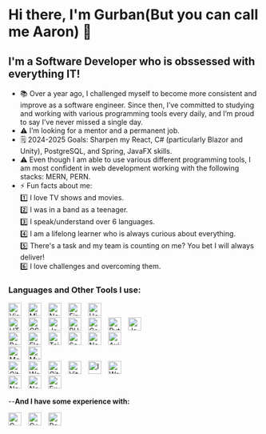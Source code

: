 # Hi there, I'm Gurban(But you can call me Aaron) 👋 
## I'm a **Software Developer** who is obssessed with everything IT! ##

- 📚 Over a year ago, I challenged myself to become more consistent and improve as a software engineer. Since then, I’ve committed to studying and working with various programming tools every daily, and I’m proud to say I’ve never missed a single day.
- ⚠️ I’m looking for a mentor and a permanent job.
- 🗒️ 2024-2025 Goals: Sharpen my React, C# (particularly Blazor and Unity), PostgreSQL, and Spring, JavaFX skills.
- ⚠️ Even though I am able to use various different programming tools, I am most confident in web development working with the following stacks: MERN, PERN.
- ⚡ Fun facts about me:
  <div>
  1️⃣ I love TV shows and movies. <br/>
  2️⃣ I was in a band as a teenager.  <br/>
  3️⃣ I speak/understand over 6 languages.  <br/>
  4️⃣ I am a lifelong learner who is always curious about everything.  <br/>
  5️⃣ There's a task and my team is counting on me? You bet I will always deliver!  <br/>
  6️⃣ I love challenges and overcoming them.
  </div>


### Languages and Other Tools I use:

<div>
<img  title="Visual Studio Code" alt="Visual Studio Code" width="26px" src="https://cdn.jsdelivr.net/gh/devicons/devicon/icons/vscode/vscode-original.svg" style="padding-right:10px;" />
<img  title="Microsoft Visual Studio" alt="Microsoft Visual Studio" width="26px" src="https://cdn.jsdelivr.net/gh/devicons/devicon/icons/visualstudio/visualstudio-original.svg" style="padding-right:10px;" />
<img  title="Netlify" alt="Netlify" width="26px" src="https://cdn.jsdelivr.net/gh/devicons/devicon/icons/netlify/netlify-original.svg" style="padding-right:10px;" />
<img  title="Firebase" alt="Firebase" width="26px" src="https://cdn.jsdelivr.net/gh/devicons/devicon/icons/firebase/firebase-original.svg" style="padding-right:10px;" /> 
<img  title="Heroku" alt="Heroku" width="26px" src="https://cdn.jsdelivr.net/gh/devicons/devicon/icons/heroku/heroku-original.svg" style="padding-right:10px;" /> 
</div>

<div>
<img  title="HTML5" alt="HTML5" width="26px" src="https://cdn.jsdelivr.net/gh/devicons/devicon/icons/html5/html5-original.svg" style="padding-right:10px;" />
<img  title="CSS3" alt="CSS3" width="26px" src="https://cdn.jsdelivr.net/gh/devicons/devicon/icons/css3/css3-original.svg" style="padding-right:10px;" />
<img  title="JavaScript" alt="JavaScript" width="26px" src="https://cdn.jsdelivr.net/gh/devicons/devicon/icons/javascript/javascript-original.svg" style="padding-right:10px;" />
<img  title="PHP" alt="PHP" width="26px" src="https://cdn.jsdelivr.net/gh/devicons/devicon/icons/php/php-original.svg" style="padding-right:10px;" />
<img  title="Csharp" alt="Csharp" width="26px" src="https://cdn.jsdelivr.net/gh/devicons/devicon/icons/csharp/csharp-original.svg" style="padding-right:10px;" />
<img  title="Python" alt="Python" width="26px" src="https://cdn.jsdelivr.net/gh/devicons/devicon/icons/python/python-original.svg" style="padding-right:10px;" />
<img  title="Java" alt="Java" width="26px" src="https://cdn.jsdelivr.net/gh/devicons/devicon/icons/java/java-original.svg" style="padding-right:10px;" />
</div>

<div>
<img  title="React" alt="React" width="26px" src="https://cdn.jsdelivr.net/gh/devicons/devicon/icons/react/react-original.svg" style="padding-right:10px;" />
<img title="Electron" alt="Electron" width="26px" src="https://cdn.jsdelivr.net/gh/devicons/devicon/icons/electron/electron-original.svg" style="padding-right:10px;" />
<img  title="Tailwind" alt="Tailwind" width="26px" src="https://cdn.jsdelivr.net/gh/devicons/devicon/icons/tailwindcss/tailwindcss-original.svg" style="padding-right:10px;" />
<img  title="Sass" alt="Sass" width="26px" src="https://cdn.jsdelivr.net/gh/devicons/devicon/icons/sass/sass-original.svg" style="padding-right:10px;" />
<img title="Next.js" alt="Next.js" width="26px" src="https://cdn.jsdelivr.net/gh/devicons/devicon/icons/nextjs/nextjs-original.svg" style="padding-right:10px;" />
<img title="Axios" alt="Axios" width="26px" src="https://cdn.jsdelivr.net/gh/devicons/devicon/icons/axios/axios-plain.svg" style="padding-right:10px;" />
  
</div>

<div>
<img title="MongoDB" alt="MongoDB" width="26px" src="https://cdn.jsdelivr.net/gh/devicons/devicon/icons/mongodb/mongodb-original.svg" style="padding-right:10px;" />
<img title="MySQL" alt="MySQL" width="26px" src="https://cdn.jsdelivr.net/gh/devicons/devicon/icons/mysql/mysql-original.svg" style="padding-right:10px;" />
</div>
<div>
<img title="Git" alt="Git" width="26px" src="https://cdn.jsdelivr.net/gh/devicons/devicon/icons/git/git-original.svg" style="padding-right:10px;" />
<img title="Wordpress" alt="Wordpress" width="26px" src="https://cdn.jsdelivr.net/gh/devicons/devicon/icons/wordpress/wordpress-original.svg" style="padding-right:10px;" />
<img title="GitHub" alt="GitHub" width="26px" src="https://user-images.githubusercontent.com/3369400/139447912-e0f43f33-6d9f-45f8-be46-2df5bbc91289.png" style="padding-right:10px;" />
<img title="Vite" alt="Vite" width="26px" src="https://cdn.jsdelivr.net/gh/devicons/devicon/icons/vite/vite-original.svg" style="padding-right:10px;" />
<img title="Insomnia" alt="Insomnia" width="26px" src="https://cdn.jsdelivr.net/gh/devicons/devicon/icons/insomnia/insomnia-original.svg" style="padding-right:10px;" />
<img title="Webpack" alt="Webpack" width="26px" src="https://cdn.jsdelivr.net/gh/devicons/devicon/icons/webpack/webpack-original.svg" style="padding-right:10px;" />

</div>

<div>
<img title="Node.js" alt="Node.js" width="26px" src="https://cdn.jsdelivr.net/gh/devicons/devicon/icons/nodejs/nodejs-original.svg" style="padding-right:10px;" />
<img title="Nodemon" alt="Nodemon" width="26px" src="https://cdn.jsdelivr.net/gh/devicons/devicon/icons/nodemon/nodemon-original.svg" style="padding-right:10px;" />
<img title="Express.js" alt="Express.js" width="26px" class="express" src="https://cdn.jsdelivr.net/gh/devicons/devicon/icons/express/express-original.svg" style="padding-right:10px;" />
</div>

--**And I have some experience with:**
<div>
<img  title="C" alt="C" width="26px" src="https://cdn.jsdelivr.net/gh/devicons/devicon/icons/c/c-original.svg" style="padding-right:10px;" />
<img  title="C++" alt="C++" width="26px" src="https://cdn.jsdelivr.net/gh/devicons/devicon/icons/cplusplus/cplusplus-original.svg" style="padding-right:10px;" />
<img  title="PostgreSQL" alt="PostgreSQL" width="26px" src="https://cdn.jsdelivr.net/gh/devicons/devicon/icons/postgresql/postgresql-original.svg" style="padding-right:10px;" />

</div>

